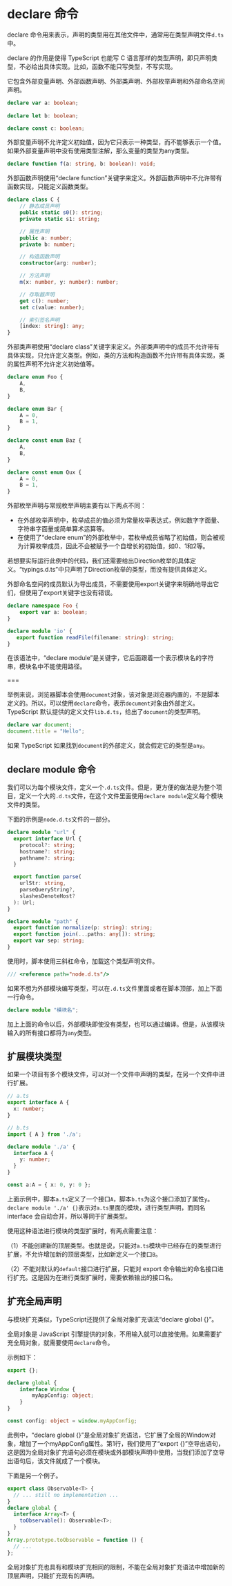 # declare 命令

declare 命令用来表示，声明的类型用在其他文件中，通常用在类型声明文件`d.ts`中。

declare 的作用是使得 TypeScript 也能写 C 语言那样的类型声明，即只声明类型，不必给出具体实现。比如，函数不能只写类型，不写实现。

它包含外部变量声明、外部函数声明、外部类声明、外部枚举声明和外部命名空间声明。

```typescript
declare var a: boolean;
 
declare let b: boolean;

declare const c: boolean;
```

外部变量声明不允许定义初始值，因为它只表示一种类型，而不能够表示一个值。如果外部变量声明中没有使用类型注解，那么变量的类型为any类型。

```typescript
declare function f(a: string, b: boolean): void;
```

外部函数声明使用“declare function”关键字来定义。外部函数声明中不允许带有函数实现，只能定义函数类型。

```typescript
declare class C {
    // 静态成员声明
    public static s0(): string;
    private static s1: string;

    // 属性声明
    public a: number;
    private b: number;

    // 构造函数声明
    constructor(arg: number);

    // 方法声明
    m(x: number, y: number): number;

    // 存取器声明
    get c(): number;
    set c(value: number);

    // 索引签名声明
    [index: string]: any;
}
```

外部类声明使用“declare class”关键字来定义。外部类声明中的成员不允许带有具体实现，只允许定义类型。例如，类的方法和构造函数不允许带有具体实现，类的属性声明不允许定义初始值等。

```typescript
declare enum Foo {
    A,
    B,
}

declare enum Bar {
    A = 0,
    B = 1,
}

declare const enum Baz {
    A,
    B,
}

declare const enum Qux {
    A = 0,
    B = 1,
}
```

外部枚举声明与常规枚举声明主要有以下两点不同：

- 在外部枚举声明中，枚举成员的值必须为常量枚举表达式，例如数字字面量、字符串字面量或简单算术运算等。
- 在使用了“declare enum”的外部枚举中，若枚举成员省略了初始值，则会被视为计算枚举成员，因此不会被赋予一个自增长的初始值，如0、1和2等。

若想要实际运行此例中的代码，我们还需要给出Direction枚举的具体定义。“typings.d.ts”中只声明了Direction枚举的类型，而没有提供具体定义。

外部命名空间的成员默认为导出成员，不需要使用export关键字来明确地导出它们，但使用了export关键字也没有错误。

```typescript
declare namespace Foo {
    export var a: boolean;
}
```

```typescript
declare module 'io' {
   export function readFile(filename: string): string;
}
```

在该语法中，“declare module”是关键字，它后面跟着一个表示模块名的字符串，模块名中不能使用路径。

===

举例来说，浏览器脚本会使用`document`对象，该对象是浏览器内置的，不是脚本定义的。所以，可以使用`declare`命令，表示`document`对象由外部定义。TypeScript 默认提供的定义文件`lib.d.ts`，给出了`document`的类型声明。

```typescript
declare var document;  
document.title = "Hello"; 
```

如果 TypeScript 如果找到`document`的外部定义，就会假定它的类型是`any`。

## declare module 命令

我们可以为每个模块文件，定义一个`.d.ts`文件。但是，更方便的做法是为整个项目，定义一个大的`.d.ts`文件，在这个文件里面使用`declare module`定义每个模块文件的类型。

下面的示例是`node.d.ts`文件的一部分。

```typescript
declare module "url" {
  export interface Url {
    protocol?: string;
    hostname?: string;
    pathname?: string;
  }

  export function parse(
    urlStr: string,
    parseQueryString?,
    slashesDenoteHost?
  ): Url;
}

declare module "path" {
  export function normalize(p: string): string;
  export function join(...paths: any[]): string;
  export var sep: string;
}
```

使用时，脚本使用三斜杠命令，加载这个类型声明文件。

```typescript
/// <reference path="node.d.ts"/>
```

如果不想为外部模块编写类型，可以在`.d.ts`文件里面或者在脚本顶部，加上下面一行命令。

```typescript
declare module "模块名";
```

加上上面的命令以后，外部模块即使没有类型，也可以通过编译。但是，从该模块输入的所有接口都将为`any`类型。

## 扩展模块类型

如果一个项目有多个模块文件，可以对一个文件中声明的类型，在另一个文件中进行扩展。

```typescript
// a.ts
export interface A {
  x: number;
}

// b.ts
import { A } from './a';

declare module './a' {
  interface A {
    y: number;
  }
}

const a:A = { x: 0, y: 0 };
```

上面示例中，脚本`a.ts`定义了一个接口`A`，脚本`b.ts`为这个接口添加了属性`y`。`declare module './a' {}`表示对`a.ts`里面的模块，进行类型声明，而同名 interface 会自动合并，所以等同于扩展类型。

使用这种语法进行模块的类型扩展时，有两点需要注意：

（1）不能创建新的顶层类型。也就是说，只能对`a.ts`模块中已经存在的类型进行扩展，不允许增加新的顶层类型，比如新定义一个接口`B`。

（2）不能对默认的`default`接口进行扩展，只能对 export 命令输出的命名接口进行扩充。这是因为在进行类型扩展时，需要依赖输出的接口名。

## 扩充全局声明

与模块扩充类似，TypeScript还提供了全局对象扩充语法“declare global {}”。

全局对象是 JavaScript 引擎提供的对象，不用输入就可以直接使用。如果需要扩充全局对象，就需要使用`declare`命令。

示例如下：

```typescript
export {};

declare global {
    interface Window {
        myAppConfig: object;
    }
}

const config: object = window.myAppConfig;
```

此例中，“declare global {}”是全局对象扩充语法，它扩展了全局的Window对象，增加了一个myAppConfig属性。第1行，我们使用了“export {}”空导出语句，这是因为全局对象扩充语句必须在模块或外部模块声明中使用，当我们添加了空导出语句后，该文件就成了一个模块。

下面是另一个例子。

```typescript
export class Observable<T> {
  // ... still no implementation ...
}
declare global {
  interface Array<T> {
    toObservable(): Observable<T>;
  }
}
Array.prototype.toObservable = function () {
  // ...
};
```

全局对象扩充也具有和模块扩充相同的限制，不能在全局对象扩充语法中增加新的顶层声明，只能扩充现有的声明。